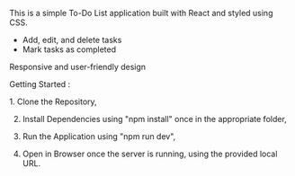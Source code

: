 This is a simple To-Do List application built with React and styled using CSS.

- Add, edit, and delete tasks
- Mark tasks as completed

Responsive and user-friendly design

Getting Started :

1️. Clone the Repository,

2. Install Dependencies using "npm install" once in the appropriate folder,

3. Run the Application using "npm run dev",

4. Open in Browser once the server is running, using the provided local URL.
